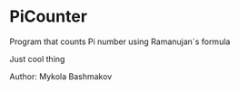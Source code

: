 # PiCounter
Program that counts Pi number using Ramanujan`s formula

Just cool thing

Author: Mykola Bashmakov
